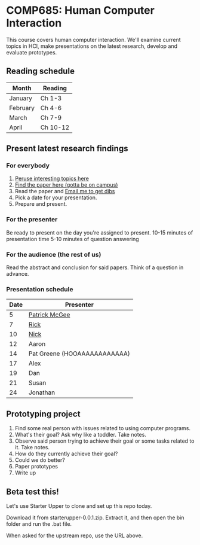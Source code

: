 COMP685: Human Computer Interaction
===================================

This course covers human computer interaction. We'll examine current topics in HCI, make presentations on the latest research, develop and evaluate prototypes.

Reading schedule
----------------

Month    | Reading
-------- | --------
January  | Ch 1-3
February | Ch 4-6
March    | Ch 7-9
April    | Ch 10-12

Present latest research findings
--------------------------------

### For everybody

1. [Peruse interesting topics here](http://chi2013.acm.org/program/by-day/)
2. [Find the paper here (gotta be on campus)](http://dl.acm.org/)
3. Read the paper and [Email me to get dibs](lawrancej@wit.edu)
4. Pick a date for your presentation.
5. Prepare and present.

### For the presenter

Be ready to present on the day you're assigned to present.
10-15 minutes of presentation time
5-10 minutes of question answering

### For the audience (the rest of us)

Read the abstract and conclusion for said papers.
Think of a question in advance.

### Presentation schedule

Date | Presenter
---- | ----------
5    | [Patrick McGee](http://people.csail.mit.edu/erinsol/papers/uist09.pdf)
7    | [Rick](http://www.stefaniemueller.org//wp-content/themes/f8-lite/images/laserorigami/2013-chi-mueller-kruck-baudisch-laserorigami.pdf)
10   | [Nick](http://dl.acm.org/citation.cfm?doid=2470654.2466135)
12   | Aaron
14   | Pat Greene (HOOAAAAAAAAAAAA)
17   | Alex
19   | Dan
21   | Susan
24   | Jonathan

Prototyping project
-------------------

1. Find some real person with issues related to using computer programs.
2. What's their goal? Ask why like a toddler. Take notes.
3. Observe said person trying to achieve their goal or some tasks related to it. Take notes.
4. How do they currently achieve their goal?
5. Could we do better?
6. Paper prototypes
7. Write up

Beta test this!
---------------
Let's use Starter Upper to clone and set up this repo today.

Download it from starterupper-0.0.1.zip.
Extract it, and then open the bin folder and run the .bat file.

When asked for the upstream repo, use the URL above.
